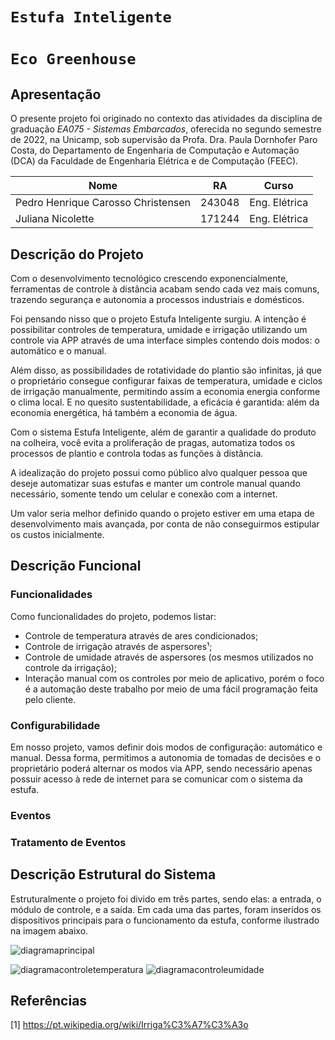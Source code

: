 # `Estufa Inteligente`
# `Eco Greenhouse`

## Apresentação

O presente projeto foi originado no contexto das atividades da disciplina de graduação *EA075 - Sistemas Embarcados*, 
oferecida no segundo semestre de 2022, na Unicamp, sob supervisão da Profa. Dra. Paula Dornhofer Paro Costa, do Departamento de Engenharia de Computação e Automação (DCA) da Faculdade de Engenharia Elétrica e de Computação (FEEC).

|Nome  | RA | Curso|
|--|--|--|
| Pedro Henrique Carosso Christensen  | 243048  | Eng. Elétrica|
| Juliana Nicolette  | 171244  | Eng. Elétrica|


## Descrição do Projeto
Com o desenvolvimento tecnológico crescendo exponencialmente, ferramentas de controle à distância acabam sendo cada vez mais comuns, trazendo segurança e autonomia a processos industriais e domésticos.

Foi pensando nisso que o projeto Estufa Inteligente surgiu. A intenção é possibilitar controles de temperatura, umidade e irrigação utilizando um controle via APP através de uma interface simples contendo dois modos: o automático e o manual.

Além disso, as possibilidades de rotatividade do plantio são infinitas, já que o proprietário consegue configurar faixas de temperatura, umidade e ciclos de irrigação manualmente, permitindo assim a economia energia conforme o clima local. E no quesito sustentabilidade, a eficácia é garantida: além da economia energética, há também a economia de água.

Com o sistema Estufa Inteligente, além de garantir a qualidade do produto na colheira, você evita a proliferação de pragas, automatiza todos os processos de plantio e controla todas as funções à distância.

A idealização do projeto possui como público alvo qualquer pessoa que deseje automatizar suas estufas e manter um controle manual quando necessário, somente tendo um celular e conexão com a internet.

Um valor seria melhor definido quando o projeto estiver em uma etapa de desenvolvimento mais avançada, por conta de não conseguirmos estipular os custos inicialmente. 

## Descrição Funcional

### Funcionalidades
Como funcionalidades do projeto, podemos listar:
- Controle de temperatura através de ares condicionados;
- Controle de irrigação através de aspersores¹;  
- Controle de umidade através de aspersores (os mesmos utilizados no controle da irrigação);
- Interação manual com os controles por meio de aplicativo, porém o foco é a automação deste trabalho por meio de uma fácil programação feita pelo cliente.

### Configurabilidade
Em nosso projeto, vamos definir dois modos de configuração: automático e manual. Dessa forma, permitimos a autonomia de tomadas de decisões e o proprietário poderá alternar os modos via APP, sendo necessário apenas possuir acesso à rede de internet para se comunicar com o sistema da estufa.

### Eventos

### Tratamento de Eventos

## Descrição Estrutural do Sistema
Estruturalmente o projeto foi divido em três partes, sendo elas: a entrada, o módulo de controle, e a saída. Em cada uma das partes, foram inseridos os dispositivos principais para o funcionamento da estufa, conforme ilustrado na imagem abaixo.

![diagramaprincipal](https://user-images.githubusercontent.com/113607245/191366997-67bf3240-c23d-4b10-90c9-e71ffb440ee0.png)

![diagramacontroletemperatura](https://user-images.githubusercontent.com/113607245/191367051-de9a27ac-5c74-43c3-bffc-4759951f76da.png)
![diagramacontroleumidade](https://user-images.githubusercontent.com/113607245/191367053-6f095790-2c18-4e20-9bbc-e61497113d34.png)



## Referências
[1] https://pt.wikipedia.org/wiki/Irriga%C3%A7%C3%A3o
